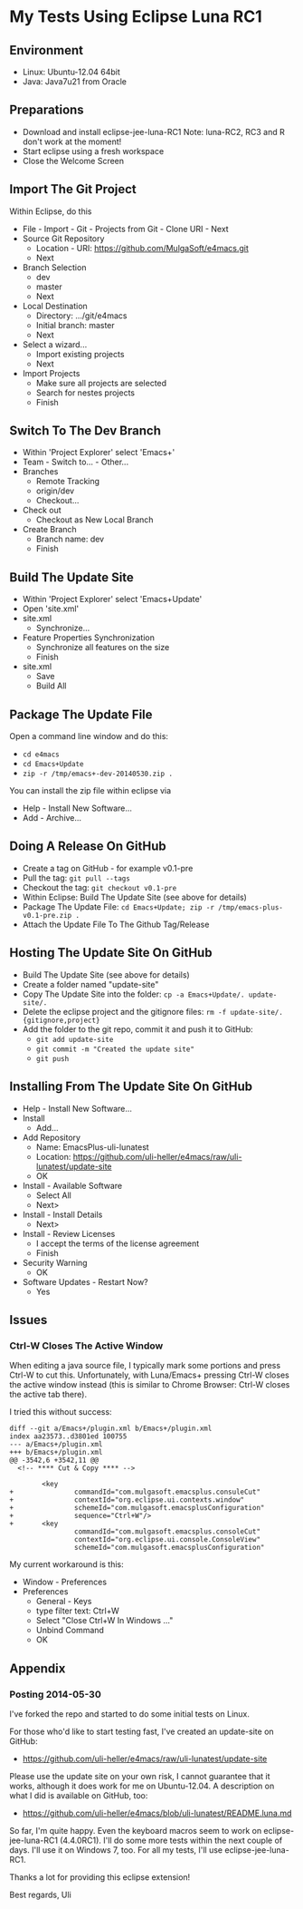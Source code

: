 My Tests Using Eclipse Luna RC1
===============================

Environment
-----------

* Linux: Ubuntu-12.04 64bit
* Java: Java7u21 from Oracle

Preparations
------------

* Download and install eclipse-jee-luna-RC1
  Note: luna-RC2, RC3 and R don't work at the moment!
* Start eclipse using a fresh workspace
* Close the Welcome Screen

Import The Git Project
----------------------

Within Eclipse, do this

* File - Import - Git - Projects from Git - Clone URI - Next
* Source Git Repository
    * Location - URI: https://github.com/MulgaSoft/e4macs.git
    * Next
* Branch Selection
    * dev
    * master
    * Next
* Local Destination
    * Directory: .../git/e4macs
    * Initial branch: master
    * Next
* Select a wizard...
    * Import existing projects
    * Next
* Import Projects
    * Make sure all projects are selected
    * Search for nestes projects
    * Finish

Switch To The Dev Branch
------------------------

* Within 'Project Explorer' select 'Emacs+'
* Team - Switch to... - Other...
* Branches
    * Remote Tracking
    * origin/dev
    * Checkout...
* Check out
    * Checkout as New Local Branch
* Create Branch
    * Branch name: dev
    * Finish

Build The Update Site
---------------------

* Within 'Project Explorer' select 'Emacs+Update'
* Open 'site.xml'
* site.xml
    * Synchronize...
* Feature Properties Synchronization
    * Synchronize all features on the size
    * Finish
* site.xml
    * Save
    * Build All

Package The Update File
-----------------------

Open a command line window and do this:

* `cd e4macs`
* `cd Emacs+Update`
* `zip -r /tmp/emacs+-dev-20140530.zip .`

You can install the zip file within eclipse via

* Help - Install New Software...
* Add - Archive...

Doing A Release On GitHub
-------------------------

* Create a tag on GitHub - for example v0.1-pre
* Pull the tag: `git pull --tags`
* Checkout the tag: `git checkout v0.1-pre`
* Within Eclipse: Build The Update Site (see above for details)
* Package The Update File: `cd Emacs+Update; zip -r /tmp/emacs-plus-v0.1-pre.zip .`
* Attach the Update File To The Github Tag/Release

Hosting The Update Site On GitHub
---------------------------------

* Build The Update Site (see above for details)
* Create a folder named "update-site"
* Copy The Update Site into the folder: `cp -a Emacs+Update/. update-site/.`
* Delete the eclipse project and the gitignore files: `rm -f update-site/.{gitignore,project}`
* Add the folder to the git repo, commit it and push it to GitHub:
    * `git add update-site`
    * `git commit -m "Created the update site"`
    * `git push`

Installing From The Update Site On GitHub
-----------------------------------------

* Help - Install New Software...
* Install
    * Add...
* Add Repository
    * Name: EmacsPlus-uli-lunatest
    * Location: https://github.com/uli-heller/e4macs/raw/uli-lunatest/update-site
    * OK
* Install - Available Software
    * Select All
    * Next>
* Install - Install Details
    * Next>
* Install - Review Licenses
    * I accept the terms of the license agreement
    * Finish
* Security Warning
    * OK
* Software Updates - Restart Now?
    * Yes

Issues
------

### Ctrl-W Closes The Active Window

When editing a java source file, I typically mark some portions and press Ctrl-W to cut this.
Unfortunately, with Luna/Emacs+ pressing Ctrl-W closes the active window instead (this is similar
to Chrome Browser: Ctrl-W closes the active tab there).

I tried this without success:

```
diff --git a/Emacs+/plugin.xml b/Emacs+/plugin.xml
index aa23573..d3801ed 100755
--- a/Emacs+/plugin.xml
+++ b/Emacs+/plugin.xml
@@ -3542,6 +3542,11 @@
  <!-- **** Cut & Copy **** -->
 
        <key
+               commandId="com.mulgasoft.emacsplus.consuleCut"
+               contextId="org.eclipse.ui.contexts.window"
+               schemeId="com.mulgasoft.emacsplusConfiguration"
+               sequence="Ctrl+W"/>
+       <key
                commandId="com.mulgasoft.emacsplus.consoleCut"
                contextId="org.eclipse.ui.console.ConsoleView"
                schemeId="com.mulgasoft.emacsplusConfiguration"
```

My current workaround is this:

* Window - Preferences
* Preferences
    * General - Keys
    * type filter text: Ctrl+W
    * Select "Close Ctrl+W In Windows ..."
    * Unbind Command
    * OK

Appendix
--------

### Posting 2014-05-30

I've forked the repo and started to do some initial tests on Linux.

For those who'd like to start testing fast, I've created an update-site on GitHub:

* https://github.com/uli-heller/e4macs/raw/uli-lunatest/update-site

Please use the update site on your own risk, I cannot guarantee that it works, although it does work for me on Ubuntu-12.04.
A description on what I did is available on GitHub, too:

* https://github.com/uli-heller/e4macs/blob/uli-lunatest/README.luna.md

So far, I'm quite happy. Even the keyboard macros seem to work on eclipse-jee-luna-RC1 (4.4.0RC1).
I'll do some more tests within the next couple of days. I'll use it on Windows 7, too. For all my tests, I'll use eclipse-jee-luna-RC1.

Thanks a lot for providing this eclipse extension!

Best regards, Uli
